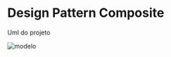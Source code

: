 # Design Pattern Composite
Uml do projeto

![modelo](https://user-images.githubusercontent.com/74321890/195673926-5a04fdca-a768-4809-9a62-0607cc96083b.png)
